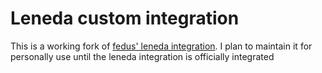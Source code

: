 # Leneda custom integration

This is a working fork of
[fedus' leneda integration](https://github.com/fedus/home-assistant/tree/feature/leneda-combined/homeassistant/components/leneda).
I plan to maintain it for personally use until the leneda integration is
officially integrated